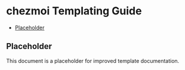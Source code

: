 # chezmoi Templating Guide

<!--- toc --->
* [Placeholder](#placeholder)

## Placeholder

This document is a placeholder for improved template documentation.
